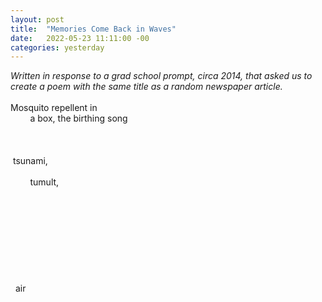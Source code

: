 ```yaml
---
layout: post
title:  "Memories Come Back in Waves"
date:   2022-05-23 11:11:00 -00
categories: yesterday
---
```

*Written in response to a grad school prompt, circa 2014, that asked us to create a poem with the same title as a random newspaper article.*
<br/>
<br/>
Mosquito repellent in
<br/>
&nbsp; &nbsp; &nbsp; &nbsp; a box, the birthing song
<br/>
<br/>
<br/>
<br/>
&nbsp;tsunami,
<br/>
<br/>
&nbsp;&nbsp;&nbsp;&nbsp;&nbsp;&nbsp;&nbsp;&nbsp;tumult, 
<br/>
<br/>
<br/>
<br/>
<br/>
<br/>
<br/>
<br/>
<br/>
<br/>
&nbsp;&nbsp;air

